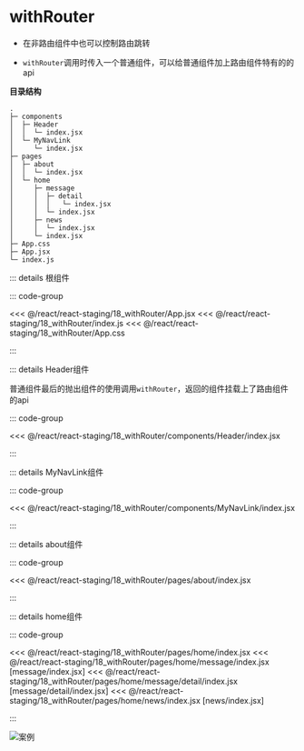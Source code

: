 # withRouter

- 在非路由组件中也可以控制路由跳转

- `withRouter`调用时传入一个普通组件，可以给普通组件加上路由组件特有的的api

**目录结构**

```
.
├─ components
│  ├─ Header
│  │  └─ index.jsx
│  └─ MyNavLink
│     └─ index.jsx
├─ pages
│  ├─ about
│  │  └─ index.jsx
│  └─ home
│     ├─ message
│     │  ├─ detail
│     │  │   └─ index.jsx
│     │  └─ index.jsx
│     ├─ news
│     │  └─ index.jsx
│     └─ index.jsx
├─ App.css
├─ App.jsx
└─ index.js
```

::: details 根组件

::: code-group 

<<< @/react/react-staging/18_withRouter/App.jsx
<<< @/react/react-staging/18_withRouter/index.js
<<< @/react/react-staging/18_withRouter/App.css

:::


::: details Header组件

普通组件最后的抛出组件的使用调用`withRouter`，返回的组件挂载上了路由组件的api

::: code-group

<<<  @/react/react-staging/18_withRouter/components/Header/index.jsx

:::


::: details MyNavLink组件

::: code-group

<<<  @/react/react-staging/18_withRouter/components/MyNavLink/index.jsx

:::


::: details about组件

::: code-group

<<<  @/react/react-staging/18_withRouter/pages/about/index.jsx

:::


::: details home组件

::: code-group

<<<  @/react/react-staging/18_withRouter/pages/home/index.jsx
<<<  @/react/react-staging/18_withRouter/pages/home/message/index.jsx [message/index.jsx]
<<<  @/react/react-staging/18_withRouter/pages/home/message/detail/index.jsx [message/detail/index.jsx]
<<<  @/react/react-staging/18_withRouter/pages/home/news/index.jsx [news/index.jsx]

:::

![案例](/react/react-staging/1722224164191.gif)
